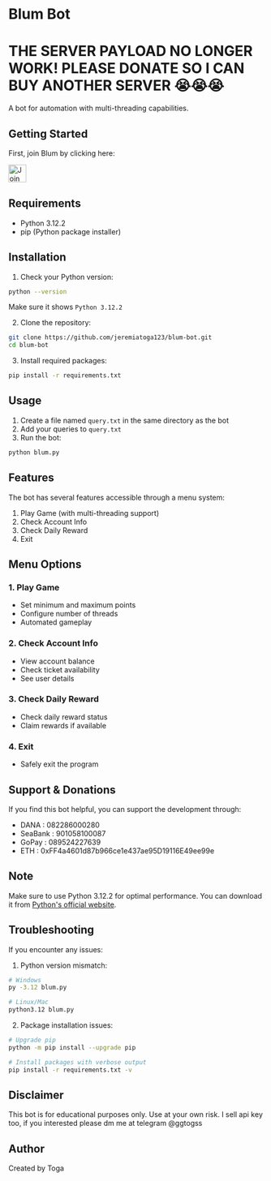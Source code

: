# Blum Bot
# THE SERVER PAYLOAD NO LONGER WORK! PLEASE DONATE SO I CAN BUY ANOTHER SERVER 😭😭😭
A bot for automation with multi-threading capabilities.

## Getting Started

First, join Blum by clicking here:

<div align="justify">
  <a href="https://t.me/blum/app?startapp=ref_eWbRQkPdY2">
    <img src="https://img.shields.io/badge/Join-BLUM-2CA5E0?style=for-the-badge&logo=telegram&logoColor=white&scale=2" height="35" alt="Join Blum"/>
  </a>
</div>

## Requirements

- Python 3.12.2
- pip (Python package installer)

## Installation

1. Check your Python version:
```bash
python --version
```
Make sure it shows `Python 3.12.2`

2. Clone the repository:
```bash
git clone https://github.com/jeremiatoga123/blum-bot.git
cd blum-bot
```

3. Install required packages:
```bash
pip install -r requirements.txt
```

## Usage

1. Create a file named `query.txt` in the same directory as the bot
2. Add your queries to `query.txt`
3. Run the bot:
```bash
python blum.py
```

## Features

The bot has several features accessible through a menu system:
1. Play Game (with multi-threading support)
2. Check Account Info
3. Check Daily Reward
4. Exit

## Menu Options

### 1. Play Game
- Set minimum and maximum points
- Configure number of threads
- Automated gameplay

### 2. Check Account Info
- View account balance
- Check ticket availability
- See user details

### 3. Check Daily Reward
- Check daily reward status
- Claim rewards if available

### 4. Exit
- Safely exit the program

## Support & Donations

If you find this bot helpful, you can support the development through:
- DANA    : 082286000280
- SeaBank : 901058100087
- GoPay   : 089524227639
- ETH     : 0xFF4a4601d87b966ce1e437ae95D19116E49ee99e

## Note

Make sure to use Python 3.12.2 for optimal performance. You can download it from [Python's official website](https://www.python.org/downloads/).

## Troubleshooting

If you encounter any issues:

1. Python version mismatch:
```bash
# Windows
py -3.12 blum.py

# Linux/Mac
python3.12 blum.py
```

2. Package installation issues:
```bash
# Upgrade pip
python -m pip install --upgrade pip

# Install packages with verbose output
pip install -r requirements.txt -v
```

## Disclaimer

This bot is for educational purposes only. Use at your own risk. I sell api key too, if you interested please dm me at telegram @ggtogss

## Author

Created by Toga
